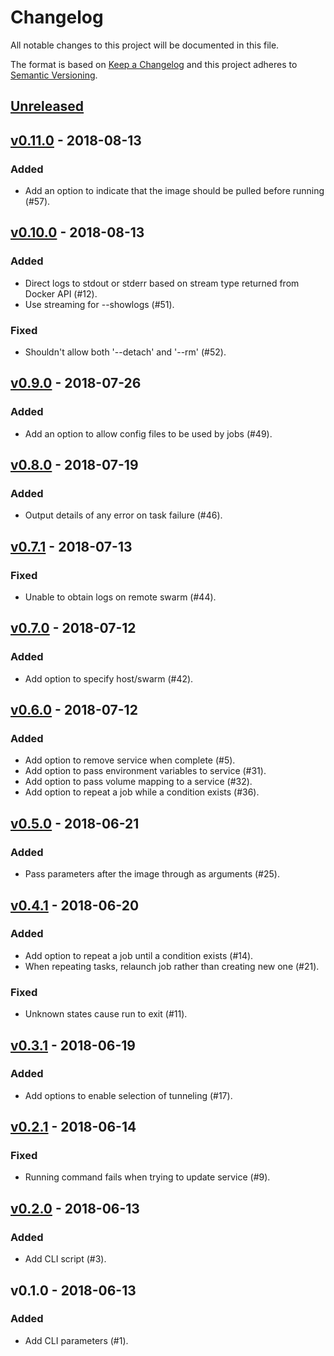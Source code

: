 # Changelog
All notable changes to this project will be documented in this file.

The format is based on [Keep a Changelog](https://keepachangelog.com/en/1.0.0/)
and this project adheres to [Semantic Versioning](https://semver.org/spec/v2.0.0.html).

## [Unreleased]

## [v0.11.0] - 2018-08-13
### Added
- Add an option to indicate that the image should be pulled before running (#57).

## [v0.10.0] - 2018-08-13
### Added
- Direct logs to stdout or stderr based on stream type returned from Docker API (#12).
- Use streaming for --showlogs (#51).

### Fixed
- Shouldn't allow both '--detach' and '--rm' (#52).

## [v0.9.0] - 2018-07-26
### Added
- Add an option to allow config files to be used by jobs (#49).

## [v0.8.0] - 2018-07-19
### Added
- Output details of any error on task failure (#46).

## [v0.7.1] - 2018-07-13
### Fixed
- Unable to obtain logs on remote swarm (#44).

## [v0.7.0] - 2018-07-12
### Added
- Add option to specify host/swarm (#42).

## [v0.6.0] - 2018-07-12
### Added
- Add option to remove service when complete (#5).
- Add option to pass environment variables to service (#31).
- Add option to pass volume mapping to a service (#32).
- Add option to repeat a job while a condition exists (#36).

## [v0.5.0] - 2018-06-21
### Added
- Pass parameters after the image through as arguments (#25).

## [v0.4.1] - 2018-06-20
### Added
- Add option to repeat a job until a condition exists (#14).
- When repeating tasks, relaunch job rather than creating new one (#21).
### Fixed
- Unknown states cause run to exit (#11).

## [v0.3.1] - 2018-06-19
### Added
- Add options to enable selection of tunneling (#17).

## [v0.2.1] - 2018-06-14
### Fixed
- Running command fails when trying to update service (#9).

## [v0.2.0] - 2018-06-13
### Added
- Add CLI script (#3).

## v0.1.0 - 2018-06-13
### Added
- Add CLI parameters (#1).

[v0.2.0]: https://github.com/markbirbeck/docker-job/compare/v0.1.0...v0.2.0
[v0.2.1]: https://github.com/markbirbeck/docker-job/compare/v0.2.0...v0.2.1
[v0.3.1]: https://github.com/markbirbeck/docker-job/compare/v0.2.1...v0.3.1
[v0.4.1]: https://github.com/markbirbeck/docker-job/compare/v0.3.1...v0.4.1
[v0.5.0]: https://github.com/markbirbeck/docker-job/compare/v0.4.1...v0.5.0
[v0.6.0]: https://github.com/markbirbeck/docker-job/compare/v0.5.0...v0.6.0
[v0.7.0]: https://github.com/markbirbeck/docker-job/compare/v0.6.0...v0.7.0
[v0.7.1]: https://github.com/markbirbeck/docker-job/compare/v0.7.0...v0.7.1
[v0.8.0]: https://github.com/markbirbeck/docker-job/compare/v0.7.0...v0.8.0
[v0.9.0]: https://github.com/markbirbeck/docker-job/compare/v0.8.0...v0.9.0
[v0.10.0]: https://github.com/markbirbeck/docker-job/compare/v0.9.0...v0.10.0
[v0.11.0]: https://github.com/markbirbeck/docker-job/compare/v0.10.0...v0.11.0
[Unreleased]: https://github.com/markbirbeck/docker-job/compare/v0.11.0...HEAD
